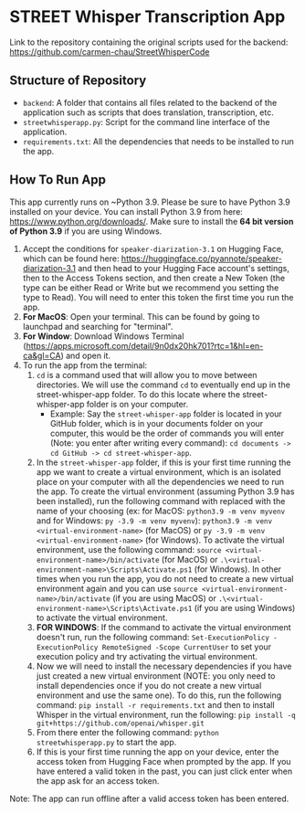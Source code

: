 # STREET Whisper Transcription App
Link to the repository containing the original scripts used for the backend: https://github.com/carmen-chau/StreetWhisperCode

## Structure of Repository 
- ```backend```: A folder that contains all files related to the backend of the application such as scripts that does translation, transcription, etc. 
- ```streetwhisperapp.py```: Script for the command line interface of the application.
- ```requirements.txt```: All the dependencies that needs to be installed to run the app.

## How To Run App
This app currently runs on ~Python 3.9. Please be sure to have Python 3.9 installed on your device. You can install Python 3.9 from here: https://www.python.org/downloads/. Make sure to install the **64 bit version of Python 3.9** if you are using Windows. 

1. Accept the conditions for ```speaker-diarization-3.1``` on Hugging Face, which can be found here: https://huggingface.co/pyannote/speaker-diarization-3.1 and then head to your Hugging Face account's settings, then to the Access Tokens section, and then create a New Token (the type can be either Read or Write but we recommend you setting the type to Read). You will need to enter this token the first time you run the app.
2. **For MacOS**: Open your terminal. This can be found by going to launchpad and searching for "terminal".
2. **For Window**: Download Windows Terminal (https://apps.microsoft.com/detail/9n0dx20hk701?rtc=1&hl=en-ca&gl=CA) and open it.
3. To run the app from the terminal:
    1. ```cd``` is a command used that will allow you to move between directories. We will use the command ```cd``` to eventually end up in the street-whisper-app folder. To do this locate where the street-whisper-app folder is on your computer. 
        - Example: Say the ```street-whisper-app``` folder is located in your GitHub folder, which is in your documents folder on your computer, this would be the order of commands you will enter (Note: you enter after writing every command): ```cd documents -> cd GitHub -> cd street-whisper-app```.
    2. In the ```street-whisper-app``` folder, if this is your first time running the app we want to create a virtual environment, which is an isolated place on your computer with all the dependencies we need to run the app. To create the virtual environment (assuming Python 3.9 has been installed), run the following command with <virtual-environment-name> replaced with the name of your choosing (ex: for MacOS: ```python3.9 -m venv myvenv``` and for Windows: ```py -3.9 -m venv myvenv```): ```python3.9 -m venv <virtual-environment-name>``` (for MacOS) or ```py -3.9 -m venv <virtual-environment-name>``` (for Windows). To activate the virtual environment, use the following command: ```source <virtual-environment-name>/bin/activate``` (for MacOS) or ```.\<virtual-environment-name>\Scripts\Activate.ps1``` (for Windows). In other times when you run the app, you do not need to create a new virtual environment again and you can use ```source <virtual-environment-name>/bin/activate``` (if you are using MacOS) or ```.\<virtual-environment-name>\Scripts\Activate.ps1``` (if you are using Windows) to activate the virtual environment.
    3. **FOR WINDOWS**: If the command to activate the virtual environment doesn't run, run the following command: ```Set-ExecutionPolicy -ExecutionPolicy RemoteSigned -Scope CurrentUser``` to set your execution policy and try activating the virtual environment. 
    4. Now we will need to install the necessary dependencies if you have just created a new virtual environment (NOTE: you only need to install dependencies once if you do not create a new virtual environment and use the same one). To do this, run the following command: ```pip install -r requirements.txt``` and then to install Whisper in the virtual environment, run the following: ```pip install -q git+https://github.com/openai/whisper.git```
    5. From there enter the following command: ```python streetwhisperapp.py``` to start the app.
    6. If this is your first time running the app on your device, enter the access token from Hugging Face when prompted by the app. If you have entered a valid token in the past, you can just click enter when the app ask for an access token.
  

Note: The app can run offline after a valid access token has been entered.
